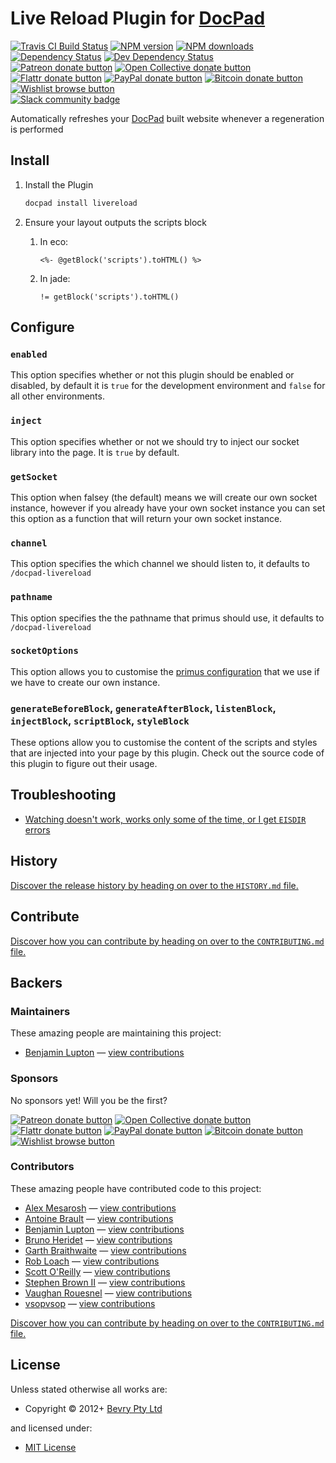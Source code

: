 # Live Reload Plugin for [DocPad](https://docpad.org)

<!-- BADGES/ -->

<span class="badge-travisci"><a href="http://travis-ci.org/docpad/docpad-plugin-livereload" title="Check this project's build status on TravisCI"><img src="https://img.shields.io/travis/docpad/docpad-plugin-livereload/master.svg" alt="Travis CI Build Status" /></a></span>
<span class="badge-npmversion"><a href="https://npmjs.org/package/docpad-plugin-livereload" title="View this project on NPM"><img src="https://img.shields.io/npm/v/docpad-plugin-livereload.svg" alt="NPM version" /></a></span>
<span class="badge-npmdownloads"><a href="https://npmjs.org/package/docpad-plugin-livereload" title="View this project on NPM"><img src="https://img.shields.io/npm/dm/docpad-plugin-livereload.svg" alt="NPM downloads" /></a></span>
<span class="badge-daviddm"><a href="https://david-dm.org/docpad/docpad-plugin-livereload" title="View the status of this project's dependencies on DavidDM"><img src="https://img.shields.io/david/docpad/docpad-plugin-livereload.svg" alt="Dependency Status" /></a></span>
<span class="badge-daviddmdev"><a href="https://david-dm.org/docpad/docpad-plugin-livereload#info=devDependencies" title="View the status of this project's development dependencies on DavidDM"><img src="https://img.shields.io/david/dev/docpad/docpad-plugin-livereload.svg" alt="Dev Dependency Status" /></a></span>
<br class="badge-separator" />
<span class="badge-patreon"><a href="https://patreon.com/bevry" title="Donate to this project using Patreon"><img src="https://img.shields.io/badge/patreon-donate-yellow.svg" alt="Patreon donate button" /></a></span>
<span class="badge-opencollective"><a href="https://opencollective.com/bevry" title="Donate to this project using Open Collective"><img src="https://img.shields.io/badge/open%20collective-donate-yellow.svg" alt="Open Collective donate button" /></a></span>
<span class="badge-flattr"><a href="https://flattr.com/profile/balupton" title="Donate to this project using Flattr"><img src="https://img.shields.io/badge/flattr-donate-yellow.svg" alt="Flattr donate button" /></a></span>
<span class="badge-paypal"><a href="https://bevry.me/paypal" title="Donate to this project using Paypal"><img src="https://img.shields.io/badge/paypal-donate-yellow.svg" alt="PayPal donate button" /></a></span>
<span class="badge-bitcoin"><a href="https://bevry.me/bitcoin" title="Donate once-off to this project using Bitcoin"><img src="https://img.shields.io/badge/bitcoin-donate-yellow.svg" alt="Bitcoin donate button" /></a></span>
<span class="badge-wishlist"><a href="https://bevry.me/wishlist" title="Buy an item on our wishlist for us"><img src="https://img.shields.io/badge/wishlist-donate-yellow.svg" alt="Wishlist browse button" /></a></span>
<br class="badge-separator" />
<span class="badge-slackin"><a href="https://slack.bevry.me" title="Join this project's slack community"><img src="https://slack.bevry.me/badge.svg" alt="Slack community badge" /></a></span>

<!-- /BADGES -->


Automatically refreshes your [DocPad](https://docpad.org) built website whenever a regeneration is performed



## Install

1. Install the Plugin

	``` bash
	docpad install livereload
	```

1. Ensure your layout outputs the scripts block

	1. In eco:

		```
		<%- @getBlock('scripts').toHTML() %>
		```

	1. In jade:

		``` jade
		!= getBlock('scripts').toHTML()
		```


## Configure

### `enabled`
This option specifies whether or not this plugin should be enabled or disabled, by default it is `true` for the development environment and `false` for all other environments.

### `inject`
This option specifies whether or not we should try to inject our socket library into the page. It is `true` by default.

### `getSocket`
This option when falsey (the default) means we will create our own socket instance, however if you already have your own socket instance you can set this option as a function that will return your own socket instance.

### `channel`
This option specifies the which channel we should listen to, it defaults to `/docpad-livereload`

### `pathname`
This option specifies the the pathname that primus should use, it defaults to `/docpad-livereload`

### `socketOptions`
This option allows you to customise the [primus configuration](https://github.com/primus/primus) that we use if we have to create our own instance.

### `generateBeforeBlock`, `generateAfterBlock`, `listenBlock`, `injectBlock`, `scriptBlock`, `styleBlock`
These options allow you to customise the content of the scripts and styles that are injected into your page by this plugin. Check out the source code of this plugin to figure out their usage.


## Troubleshooting

- [Watching doesn't work, works only some of the time, or I get `EISDIR` errors](http://docpad.org/docs/troubleshoot#watching-doesn-t-work-works-only-some-of-the-time-or-i-get-eisdir-errors)


<!-- HISTORY/ -->

<h2>History</h2>

<a href="https://github.com/docpad/docpad-plugin-livereload/blob/master/HISTORY.md#files">Discover the release history by heading on over to the <code>HISTORY.md</code> file.</a>

<!-- /HISTORY -->


<!-- CONTRIBUTE/ -->

<h2>Contribute</h2>

<a href="https://github.com/docpad/docpad-plugin-livereload/blob/master/CONTRIBUTING.md#files">Discover how you can contribute by heading on over to the <code>CONTRIBUTING.md</code> file.</a>

<!-- /CONTRIBUTE -->


<!-- BACKERS/ -->

<h2>Backers</h2>

<h3>Maintainers</h3>

These amazing people are maintaining this project:

<ul><li><a href="http://balupton.com">Benjamin Lupton</a> — <a href="https://github.com/docpad/docpad-plugin-livereload/commits?author=balupton" title="View the GitHub contributions of Benjamin Lupton on repository docpad/docpad-plugin-livereload">view contributions</a></li></ul>

<h3>Sponsors</h3>

No sponsors yet! Will you be the first?

<span class="badge-patreon"><a href="https://patreon.com/bevry" title="Donate to this project using Patreon"><img src="https://img.shields.io/badge/patreon-donate-yellow.svg" alt="Patreon donate button" /></a></span>
<span class="badge-opencollective"><a href="https://opencollective.com/bevry" title="Donate to this project using Open Collective"><img src="https://img.shields.io/badge/open%20collective-donate-yellow.svg" alt="Open Collective donate button" /></a></span>
<span class="badge-flattr"><a href="https://flattr.com/profile/balupton" title="Donate to this project using Flattr"><img src="https://img.shields.io/badge/flattr-donate-yellow.svg" alt="Flattr donate button" /></a></span>
<span class="badge-paypal"><a href="https://bevry.me/paypal" title="Donate to this project using Paypal"><img src="https://img.shields.io/badge/paypal-donate-yellow.svg" alt="PayPal donate button" /></a></span>
<span class="badge-bitcoin"><a href="https://bevry.me/bitcoin" title="Donate once-off to this project using Bitcoin"><img src="https://img.shields.io/badge/bitcoin-donate-yellow.svg" alt="Bitcoin donate button" /></a></span>
<span class="badge-wishlist"><a href="https://bevry.me/wishlist" title="Buy an item on our wishlist for us"><img src="https://img.shields.io/badge/wishlist-donate-yellow.svg" alt="Wishlist browse button" /></a></span>

<h3>Contributors</h3>

These amazing people have contributed code to this project:

<ul><li><a href="https://github.com/amesarosh">Alex Mesarosh</a> — <a href="https://github.com/docpad/docpad-plugin-livereload/commits?author=amesarosh" title="View the GitHub contributions of Alex Mesarosh on repository docpad/docpad-plugin-livereload">view contributions</a></li>
<li><a href="antoinebrault.ca">Antoine Brault</a> — <a href="https://github.com/docpad/docpad-plugin-livereload/commits?author=antoinebrault" title="View the GitHub contributions of Antoine Brault on repository docpad/docpad-plugin-livereload">view contributions</a></li>
<li><a href="http://balupton.com">Benjamin Lupton</a> — <a href="https://github.com/docpad/docpad-plugin-livereload/commits?author=balupton" title="View the GitHub contributions of Benjamin Lupton on repository docpad/docpad-plugin-livereload">view contributions</a></li>
<li><a href="http://delapouite.com">Bruno Heridet</a> — <a href="https://github.com/docpad/docpad-plugin-livereload/commits?author=Delapouite" title="View the GitHub contributions of Bruno Heridet on repository docpad/docpad-plugin-livereload">view contributions</a></li>
<li><a href="http://www.garthdb.com">Garth Braithwaite</a> — <a href="https://github.com/docpad/docpad-plugin-livereload/commits?author=GarthDB" title="View the GitHub contributions of Garth Braithwaite on repository docpad/docpad-plugin-livereload">view contributions</a></li>
<li><a href="http://robloach.net">Rob Loach</a> — <a href="https://github.com/docpad/docpad-plugin-livereload/commits?author=RobLoach" title="View the GitHub contributions of Rob Loach on repository docpad/docpad-plugin-livereload">view contributions</a></li>
<li><a href="https://github.com/scottoreilly">Scott O'Reilly</a> — <a href="https://github.com/docpad/docpad-plugin-livereload/commits?author=scottoreilly" title="View the GitHub contributions of Scott O'Reilly on repository docpad/docpad-plugin-livereload">view contributions</a></li>
<li><a href="https://github.com/StephenBrown2">Stephen Brown II</a> — <a href="https://github.com/docpad/docpad-plugin-livereload/commits?author=StephenBrown2" title="View the GitHub contributions of Stephen Brown II on repository docpad/docpad-plugin-livereload">view contributions</a></li>
<li><a href="http://vaughan.io">Vaughan Rouesnel</a> — <a href="https://github.com/docpad/docpad-plugin-livereload/commits?author=vjpr" title="View the GitHub contributions of Vaughan Rouesnel on repository docpad/docpad-plugin-livereload">view contributions</a></li>
<li><a href="https://github.com/vsopvsop">vsopvsop</a> — <a href="https://github.com/docpad/docpad-plugin-livereload/commits?author=vsopvsop" title="View the GitHub contributions of vsopvsop on repository docpad/docpad-plugin-livereload">view contributions</a></li></ul>

<a href="https://github.com/docpad/docpad-plugin-livereload/blob/master/CONTRIBUTING.md#files">Discover how you can contribute by heading on over to the <code>CONTRIBUTING.md</code> file.</a>

<!-- /BACKERS -->


<!-- LICENSE/ -->

<h2>License</h2>

Unless stated otherwise all works are:

<ul><li>Copyright &copy; 2012+ <a href="http://bevry.me">Bevry Pty Ltd</a></li></ul>

and licensed under:

<ul><li><a href="http://spdx.org/licenses/MIT.html">MIT License</a></li></ul>

<!-- /LICENSE -->
